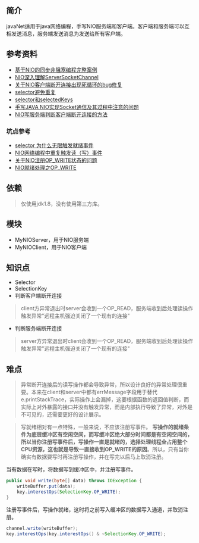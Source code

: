 ## 简介
javaNet适用于java网络编程，手写NIO服务端和客户端。客户端和服务端可以互相发送消息，服务端发送消息为发送给所有客户端。

## 参考资料
* [基于NIO的同步非阻塞编程完整案例](https://www.cnblogs.com/houzheng/p/9460450.html)
* [NIO深入理解ServerSocketChannel](https://blog.csdn.net/yhl_jxy/article/details/79335692)
* [关于NIO客户端断开连接出现死循环的bug修复](https://blog.csdn.net/sinat_32435535/article/details/49513703)
* [selector避免重复](https://stackoverflow.com/questions/9939989/java-nio-selector-select-returns-0-although-channels-are-ready)
* [selector和selectedKeys](https://www.cnblogs.com/drizzlewithwind/p/6676172.html)
* [手写JAVA NIO实现Socket通信及其过程中注意的问题](https://blog.csdn.net/ccityzh/article/details/76141562)
* [NIO写服务端判断客户端断开连接的方法](https://blog.csdn.net/cao478208248/article/details/41648513)

### 坑点参考
* [selector 为什么无限触发就绪事件](https://www.jianshu.com/p/6bdee8cfee90)
* [NIO网络编程中重复触发读（写）事件](https://www.cnblogs.com/xdouby/p/8942083.html)
* [关于NIO注册OP_WRITE状态的问题](https://bbs.csdn.net/topics/391817333)
* [NIO就绪处理之OP_WRITE](https://blog.csdn.net/robinjwong/article/details/41912365)

## 依赖
> 仅使用jdk1.8，没有使用第三方库。

## 模块
* MyNIOServer，用于NIO服务端
* MyNIOClient，用于NIO客户端

## 知识点
* Selector
* SelectionKey
* 判断客户端断开连接
> client方异常退出时server会收到一个OP_READ，服务端收到后处理读操作触发异常"远程主机强迫关闭了一个现有的连接"
* 判断服务端断开连接
> server方异常退出时client会收到一个OP_READ，服务端收到后处理读操作触发异常"远程主机强迫关闭了一个现有的连接"


## 难点
> 异常断开连接后的读写操作都会导致异常，所以设计良好的异常处理很重要。本来在client和server中都有errMessage字段用于替代e.printStackTrace，实际操作上会漏掉，这要根据函数的返回值判断，而实际上对外暴露的接口并没有触发异常，而是内部执行导致了异常，对外是不可见的，还需要更好的设计展示。

> 写就绪相对有一点特殊，一般来说，不应该注册写事件。 **写操作的就绪条件为底层缓冲区有空闲空间，而写缓冲区绝大部分时间都是有空闲空间的，所以当你注册写事件后，写操作一直是就绪的，选择处理线程全占用整个CPU资源，这也就是导致一直接收到OP_WRITE的原因**。所以，只有当你确实有数据要写时再注册写操作，并在写完以后马上取消注册。

当有数据在写时，将数据写到缓冲区中，并注册写事件。

```java
public void write(byte[] data) throws IOException {  
    writeBuffer.put(data);  
    key.interestOps(SelectionKey.OP_WRITE);
} 
```

注册写事件后，写操作就绪，这时将之前写入缓冲区的数据写入通道，并取消注册。
```java
channel.write(writeBuffer);  
key.interestOps(key.interestOps() & ~SelectionKey.OP_WRITE);  
```